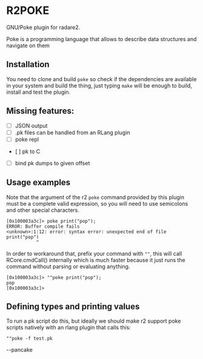 # R2POKE

GNU/Poke plugin for radare2.

Poke is a programming language that allows to describe data structures and navigate on them

## Installation

You need to clone and build `poke` so check if the dependencies are available in your system and build the thing, just typing `make` will be enough to build, install and test the plugin.

## Missing features:

* [ ] JSON output
* [ ] .pk files can be handled from an RLang plugin
* [ ] poke repl
* [ ] pk to C
* [ ] bind pk dumps to given offset

## Usage examples

Note that the argument of the r2 `poke` command provided by this plugin must be a complete valid expression, so you will need to use semicolons and other special characters.

```
[0x100003a3c]> poke print("pop");
ERROR: Buffer compile fails
<unknown>:1:12: error: syntax error: unexpected end of file
print("pop")
           ^
```

In order to workaround that, prefix your command with `""`, this will call RCore.cmdCall() internally which is much faster because it just runs the command without parsing or evaluating anything.

```
[0x100003a3c]> ""poke print("pop");
pop
[0x100003a3c]>
```

## Defining types and printing values

To run a pk script do this, but ideally we should make r2 support poke scripts natively with an rlang plugin that calls this:

```
""poke -f test.pk
```

--pancake
